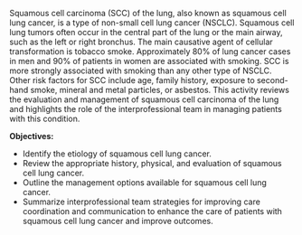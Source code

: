 Squamous cell carcinoma (SCC) of the lung, also known as squamous cell lung cancer, is a type of non-small cell lung cancer (NSCLC). Squamous cell lung tumors often occur in the central part of the lung or the main airway, such as the left or right bronchus. The main causative agent of cellular transformation is tobacco smoke. Approximately 80% of lung cancer cases in men and 90% of patients in women are associated with smoking. SCC is more strongly associated with smoking than any other type of NSCLC. Other risk factors for SCC include age, family history, exposure to second-hand smoke, mineral and metal particles, or asbestos. This activity reviews the evaluation and management of squamous cell carcinoma of the lung and highlights the role of the interprofessional team in managing patients with this condition.

**Objectives:**
- Identify the etiology of squamous cell lung cancer.
- Review the appropriate history, physical, and evaluation of squamous cell lung cancer.
- Outline the management options available for squamous cell lung cancer.
- Summarize interprofessional team strategies for improving care coordination and communication to enhance the care of patients with squamous cell lung cancer and improve outcomes.